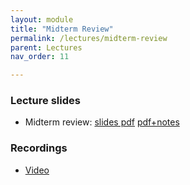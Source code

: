 ```yaml
---
layout: module
title: "Midterm Review"
permalink: /lectures/midterm-review
parent: Lectures
nav_order: 11

---
```



### Lecture slides

* Midterm review: [slides pdf](/cs4740-fall24/assets/docs/midterm-review.pdf) [pdf+notes](/cs4740-fall24/assets/docs/midterm-review+notes.pdf)


### Recordings

* [Video](https://edstem.org/us/courses/65103/discussion/5510221)
